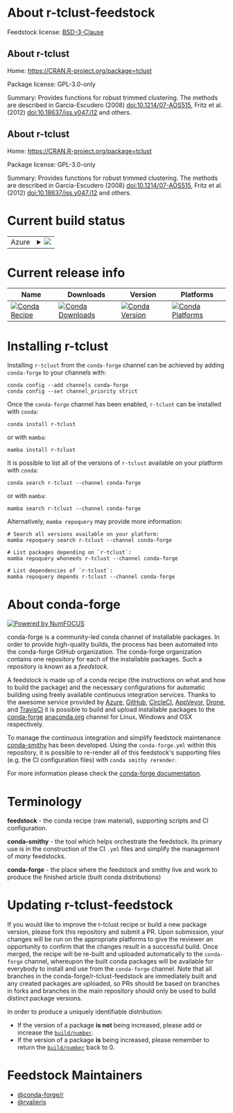 About r-tclust-feedstock
========================

Feedstock license: [BSD-3-Clause](https://github.com/conda-forge/r-tclust-feedstock/blob/main/LICENSE.txt)


About r-tclust
--------------

Home: https://CRAN.R-project.org/package=tclust

Package license: GPL-3.0-only

Summary: Provides functions for robust trimmed clustering. The methods are described in Garcia-Escudero (2008) <doi:10.1214/07-AOS515>, Fritz et al. (2012) <doi:10.18637/jss.v047.i12> and others.

About r-tclust
--------------

Home: https://CRAN.R-project.org/package=tclust

Package license: GPL-3.0-only

Summary: Provides functions for robust trimmed clustering. The methods are described in Garcia-Escudero (2008) <doi:10.1214/07-AOS515>, Fritz et al. (2012) <doi:10.18637/jss.v047.i12> and others.

Current build status
====================


<table>
    
  <tr>
    <td>Azure</td>
    <td>
      <details>
        <summary>
          <a href="https://dev.azure.com/conda-forge/feedstock-builds/_build/latest?definitionId=1709&branchName=main">
            <img src="https://dev.azure.com/conda-forge/feedstock-builds/_apis/build/status/r-tclust-feedstock?branchName=main">
          </a>
        </summary>
        <table>
          <thead><tr><th>Variant</th><th>Status</th></tr></thead>
          <tbody><tr>
              <td>linux_64_r_base4.3</td>
              <td>
                <a href="https://dev.azure.com/conda-forge/feedstock-builds/_build/latest?definitionId=1709&branchName=main">
                  <img src="https://dev.azure.com/conda-forge/feedstock-builds/_apis/build/status/r-tclust-feedstock?branchName=main&jobName=linux&configuration=linux%20linux_64_r_base4.3" alt="variant">
                </a>
              </td>
            </tr><tr>
              <td>linux_64_r_base4.4</td>
              <td>
                <a href="https://dev.azure.com/conda-forge/feedstock-builds/_build/latest?definitionId=1709&branchName=main">
                  <img src="https://dev.azure.com/conda-forge/feedstock-builds/_apis/build/status/r-tclust-feedstock?branchName=main&jobName=linux&configuration=linux%20linux_64_r_base4.4" alt="variant">
                </a>
              </td>
            </tr><tr>
              <td>osx_64_r_base4.3</td>
              <td>
                <a href="https://dev.azure.com/conda-forge/feedstock-builds/_build/latest?definitionId=1709&branchName=main">
                  <img src="https://dev.azure.com/conda-forge/feedstock-builds/_apis/build/status/r-tclust-feedstock?branchName=main&jobName=osx&configuration=osx%20osx_64_r_base4.3" alt="variant">
                </a>
              </td>
            </tr><tr>
              <td>osx_64_r_base4.4</td>
              <td>
                <a href="https://dev.azure.com/conda-forge/feedstock-builds/_build/latest?definitionId=1709&branchName=main">
                  <img src="https://dev.azure.com/conda-forge/feedstock-builds/_apis/build/status/r-tclust-feedstock?branchName=main&jobName=osx&configuration=osx%20osx_64_r_base4.4" alt="variant">
                </a>
              </td>
            </tr><tr>
              <td>win_64_r_base4.3</td>
              <td>
                <a href="https://dev.azure.com/conda-forge/feedstock-builds/_build/latest?definitionId=1709&branchName=main">
                  <img src="https://dev.azure.com/conda-forge/feedstock-builds/_apis/build/status/r-tclust-feedstock?branchName=main&jobName=win&configuration=win%20win_64_r_base4.3" alt="variant">
                </a>
              </td>
            </tr><tr>
              <td>win_64_r_base4.4</td>
              <td>
                <a href="https://dev.azure.com/conda-forge/feedstock-builds/_build/latest?definitionId=1709&branchName=main">
                  <img src="https://dev.azure.com/conda-forge/feedstock-builds/_apis/build/status/r-tclust-feedstock?branchName=main&jobName=win&configuration=win%20win_64_r_base4.4" alt="variant">
                </a>
              </td>
            </tr>
          </tbody>
        </table>
      </details>
    </td>
  </tr>
</table>

Current release info
====================

| Name | Downloads | Version | Platforms |
| --- | --- | --- | --- |
| [![Conda Recipe](https://img.shields.io/badge/recipe-r--tclust-green.svg)](https://anaconda.org/conda-forge/r-tclust) | [![Conda Downloads](https://img.shields.io/conda/dn/conda-forge/r-tclust.svg)](https://anaconda.org/conda-forge/r-tclust) | [![Conda Version](https://img.shields.io/conda/vn/conda-forge/r-tclust.svg)](https://anaconda.org/conda-forge/r-tclust) | [![Conda Platforms](https://img.shields.io/conda/pn/conda-forge/r-tclust.svg)](https://anaconda.org/conda-forge/r-tclust) |

Installing r-tclust
===================

Installing `r-tclust` from the `conda-forge` channel can be achieved by adding `conda-forge` to your channels with:

```
conda config --add channels conda-forge
conda config --set channel_priority strict
```

Once the `conda-forge` channel has been enabled, `r-tclust` can be installed with `conda`:

```
conda install r-tclust
```

or with `mamba`:

```
mamba install r-tclust
```

It is possible to list all of the versions of `r-tclust` available on your platform with `conda`:

```
conda search r-tclust --channel conda-forge
```

or with `mamba`:

```
mamba search r-tclust --channel conda-forge
```

Alternatively, `mamba repoquery` may provide more information:

```
# Search all versions available on your platform:
mamba repoquery search r-tclust --channel conda-forge

# List packages depending on `r-tclust`:
mamba repoquery whoneeds r-tclust --channel conda-forge

# List dependencies of `r-tclust`:
mamba repoquery depends r-tclust --channel conda-forge
```


About conda-forge
=================

[![Powered by
NumFOCUS](https://img.shields.io/badge/powered%20by-NumFOCUS-orange.svg?style=flat&colorA=E1523D&colorB=007D8A)](https://numfocus.org)

conda-forge is a community-led conda channel of installable packages.
In order to provide high-quality builds, the process has been automated into the
conda-forge GitHub organization. The conda-forge organization contains one repository
for each of the installable packages. Such a repository is known as a *feedstock*.

A feedstock is made up of a conda recipe (the instructions on what and how to build
the package) and the necessary configurations for automatic building using freely
available continuous integration services. Thanks to the awesome service provided by
[Azure](https://azure.microsoft.com/en-us/services/devops/), [GitHub](https://github.com/),
[CircleCI](https://circleci.com/), [AppVeyor](https://www.appveyor.com/),
[Drone](https://cloud.drone.io/welcome), and [TravisCI](https://travis-ci.com/)
it is possible to build and upload installable packages to the
[conda-forge](https://anaconda.org/conda-forge) [anaconda.org](https://anaconda.org/)
channel for Linux, Windows and OSX respectively.

To manage the continuous integration and simplify feedstock maintenance
[conda-smithy](https://github.com/conda-forge/conda-smithy) has been developed.
Using the ``conda-forge.yml`` within this repository, it is possible to re-render all of
this feedstock's supporting files (e.g. the CI configuration files) with ``conda smithy rerender``.

For more information please check the [conda-forge documentation](https://conda-forge.org/docs/).

Terminology
===========

**feedstock** - the conda recipe (raw material), supporting scripts and CI configuration.

**conda-smithy** - the tool which helps orchestrate the feedstock.
                   Its primary use is in the construction of the CI ``.yml`` files
                   and simplify the management of *many* feedstocks.

**conda-forge** - the place where the feedstock and smithy live and work to
                  produce the finished article (built conda distributions)


Updating r-tclust-feedstock
===========================

If you would like to improve the r-tclust recipe or build a new
package version, please fork this repository and submit a PR. Upon submission,
your changes will be run on the appropriate platforms to give the reviewer an
opportunity to confirm that the changes result in a successful build. Once
merged, the recipe will be re-built and uploaded automatically to the
`conda-forge` channel, whereupon the built conda packages will be available for
everybody to install and use from the `conda-forge` channel.
Note that all branches in the conda-forge/r-tclust-feedstock are
immediately built and any created packages are uploaded, so PRs should be based
on branches in forks and branches in the main repository should only be used to
build distinct package versions.

In order to produce a uniquely identifiable distribution:
 * If the version of a package **is not** being increased, please add or increase
   the [``build/number``](https://docs.conda.io/projects/conda-build/en/latest/resources/define-metadata.html#build-number-and-string).
 * If the version of a package **is** being increased, please remember to return
   the [``build/number``](https://docs.conda.io/projects/conda-build/en/latest/resources/define-metadata.html#build-number-and-string)
   back to 0.

Feedstock Maintainers
=====================

* [@conda-forge/r](https://github.com/conda-forge/r/)
* [@rvalieris](https://github.com/rvalieris/)

